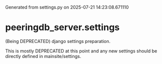 Generated from settings.py on 2025-07-21 14:23:08.671110

# peeringdb_server.settings

(Being DEPRECATED) django settings preparation.

This is mostly DEPRECATED at this point and any new settings should be directly
defined in mainsite/settings.
